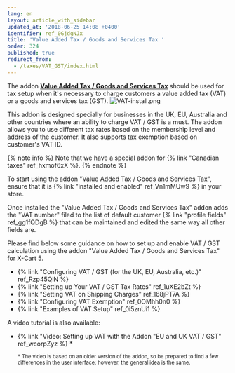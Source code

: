 ```yaml
---
lang: en
layout: article_with_sidebar
updated_at: '2018-06-25 14:08 +0400'
identifier: ref_0GjdgNJx
title: 'Value Added Tax / Goods and Services Tax '
order: 324
published: true
redirect_from:
  - /taxes/VAT_GST/index.html
---
```

The addon [**Value Added Tax / Goods and Services Tax**](https://market.x-cart.com/addons/uk-vat.html) should be used for tax setup when it's necessary to charge customers a value added tax (VAT) or a goods and services tax (GST). 
    ![VAT-install.png]({{site.baseurl}}/attachments/ref_0GjdgNJx/VAT-install.png)

This addon is designed specially for businesses in the UK, EU, Australia and other countries where an ability to charge VAT / GST is a must. The addon allows you to use different tax rates based on the membership level and address of the customer. It also supports tax exemption based on customer's VAT ID.

{% note info %}
Note that we have a special addon for {% link "Canadian taxes" ref_hxmof6xX %}.
{% endnote %}

To start using the addon "Value Added Tax / Goods and Services Tax", ensure that it is {% link "installed and enabled" ref_Vn1mMUw9 %} in your store.

Once installed the "Value Added Tax / Goods and Services Tax" addon adds the "VAT number" filed to the list of default customer {% link "profile fields" ref_gg1fQDgB %} that can be maintained and edited the same way all other fields are. 

Please find below some guidance on how to set up and enable VAT / GST calculation using the addon "Value Added Tax / Goods and Services Tax" for X-Cart 5. 

*  {% link "Configuring VAT / GST (for the UK, EU, Australia, etc.)" ref_Rzp45QlN %}
*  {% link "Setting up Your VAT / GST Tax Rates" ref_1uXE2bZt %}
*  {% link "Setting VAT on Shipping Charges" ref_168jPT7A %}
*  {% link "Configuring VAT Exemption" ref_0OMhh0n0 %}
*  {% link "Examples of VAT Setup" ref_0i5znUi1 %}

A video tutorial is also available:

*   {% link "Video: Setting up VAT with the Addon "EU and UK VAT / GST" ref_wcorpZyz %} *

    <sub>* The video is based on an older version of the addon, so be prepared to find a few differences in the user interface; however, the general idea is the same.</sub>
